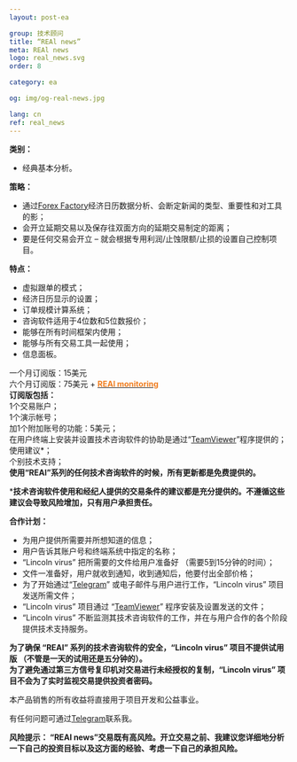 ```yaml
---
layout: post-ea

group: 技术顾问
title: “REAl news”
meta: REAl news
logo: real_news.svg
order: 8

category: ea

og: img/og-real-news.jpg

lang: cn
ref: real_news
---
```


**类别：**
  - 经典基本分析。
  
**策略：**
  - 通过<a href="https://www.forexfactory.com" target="_blank">Forex Factory</a>经济日历数据分析、会断定新闻的类型、重要性和对工具的影；
  - 会开立延期交易以及保存往双面方向的延期交易制定的距离；
  - 要是任何交易会开立 – 就会根据专用利润/止蚀限额/止损的设置自己控制项目。
  
**特点：**
  - 虚拟跟单的模式；
  - 经济日历显示的设置；
  - 订单规模计算系统；
  - 咨询软件适用于4位数和5位数报价；
  - 能够在所有时间框架内使用；
  - 能够与所有交易工具一起使用；
  - 信息面板。

  一个月订阅版：15美元  
  六个月订阅版：75美元 + **<a href="https://lincolnvirus.com/projects/cn/forex/real_monitoring.html" target="_blank"><span style="color:#f07e20">REAl monitoring</span></a>**  
  **订阅版包括：**  
  1个交易账户；  
  1个演示帐号；  
  加1个附加账号的功能：5美元；  
  在用户终端上安装并设置技术咨询软件的协助是通过“<a href="https://www.teamviewer.com/" target="_blank">TeamViewer</a>”程序提供的；  
  使用建议*；  
  个别技术支持；  
  **使用“REAl”系列的任何技术咨询软件的时候，所有更新都是免费提供的。**  
  
  ***技术咨询软件使用和经纪人提供的交易条件的建议都是充分提供的。不遵循这些建议会导致风险增加，只有用户承担责任。**
  
  **合作计划：**  

- 为用户提供所需要并所想知道的信息；  
- 用户告诉其账户号和终端系统中指定的名称；  
- “Lincoln virus” 把所需要的文件给用户准备好 （需要5到15分钟的时间）；  
- 文件一准备好，用户就收到通知，收到通知后，他要付出全部价格；  
- 为了开始通过“<a href="https://t.me/chutkoy" target="_blank">Telegram</a>” 或电子邮件与用户进行工作，“Lincoln virus” 项目发送所需文件；  
- “Lincoln virus” 项目通过 “<a href="https://www.teamviewer.com/" target="_blank">TeamViewer</a>” 程序安装及设置发送的文件；  
- “Lincoln virus” 不断监测其技术咨询软件的工作，并在与用户合作的各个阶段提供技术支持服务。  

**为了确保 “REAl” 系列的技术咨询软件的安全，“Lincoln virus” 项目不提供试用版 （不管是一天的试用还是五分钟的）。**  
**为了避免通过第三方信号复印机对交易进行未经授权的复制，“Lincoln virus” 项目不会为了实时监视交易提供投资者密码。**  

本产品销售的所有收益将直接用于项目开发和公益事业。  

有任何问题可通过<a href="https://t.me/chutkoy" target="_blank">Telegram</a>联系我。  

**风险提示： “REAl news”交易既有高风险。开立交易之前、我建议您详细地分析一下自己的投资目标以及这方面的经验、考虑一下自己的承担风险。**
